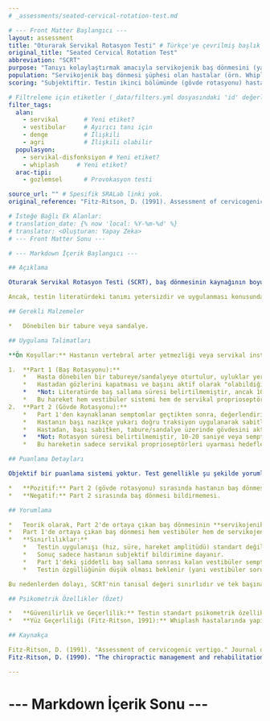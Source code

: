 ```yaml
---
# _assessments/seated-cervical-rotation-test.md

# --- Front Matter Başlangıcı ---
layout: assessment
title: "Oturarak Servikal Rotasyon Testi" # Türkçe'ye çevrilmiş başlık
original_title: "Seated Cervical Rotation Test"
abbreviation: "SCRT"
purpose: "Tanıyı kolaylaştırmak amacıyla servikojenik baş dönmesini (yani servikal kaynaklı baş dönmesi) izole etmeyi ve provoke etmeyi amaçlar."
population: "Servikojenik baş dönmesi şüphesi olan hastalar (örn. Whiplash ilişkili bozukluklar)."
scoring: "Subjektiftir. Testin ikinci bölümünde (gövde rotasyonu) hastanın baş dönmesi bildirmesi pozitif kabul edilir, ancak objektif bir kriteri yoktur."

# Filtreleme için etiketler (_data/filters.yml dosyasındaki 'id' değerleri kullanılacak)
filter_tags:
  alan:
    - servikal       # Yeni etiket?
    - vestibular     # Ayırıcı tanı için
    - denge          # İlişkili
    - agri           # İlişkili olabilir
  populasyon:
    - servikal-disfonksiyon # Yeni etiket?
    - whiplash     # Yeni etiket?
  arac-tipi:
    - gozlemsel      # Provokasyon testi

source_url: "" # Spesifik SRALab linki yok.
original_reference: "Fitz-Ritson, D. (1991). Assessment of cervicogenic vertigo. Journal of Manipulative and Physiological Therapeutics, 14(3), 193-198." # Muhtemel referans (metindeki 1990 referansı farklı bir makale olabilir)

# İsteğe Bağlı Ek Alanlar:
# translation_date: {% now 'local: %Y-%m-%d' %}
# translator: <Oluşturan: Yapay Zeka>
# --- Front Matter Sonu ---

# --- Markdown İçerik Başlangıcı ---

## Açıklama

Oturarak Servikal Rotasyon Testi (SCRT), baş dönmesinin kaynağının boyun (servikal) yapılarından mı yoksa vestibüler sistemden mi kaynaklandığını ayırt etmeye yardımcı olmak amacıyla önerilmiş bir testtir. Test iki bölümden oluşur: İlk bölümde baş ve boyun birlikte hareket ederken, ikinci bölümde baş sabit tutulup gövde döndürülerek sadece boyun proprioseptörlerinin uyarılması hedeflenir.

Ancak, testin literatürdeki tanımı yetersizdir ve uygulanması konusunda net yönergeler bulunmamaktadır. Ayrıca, testin sonucu hastanın subjektif baş dönmesi bildirimine dayandığı için objektif bir kriterden yoksundur ve yorumlanması zordur.

## Gerekli Malzemeler

*   Dönebilen bir tabure veya sandalye.

## Uygulama Talimatları

**Ön Koşullar:** Hastanın vertebral arter yetmezliği veya servikal instabilite gibi vasküler ve ortopedik kontraendikasyonları olmadığına emin olunmalıdır.

1.  **Part 1 (Baş Rotasyonu):**
    *   Hasta dönebilen bir tabureye/sandalyeye oturtulur, uyluklar yere paraleldir.
    *   Hastadan gözlerini kapatması ve başını aktif olarak "olabildiğince uzağa ve hızlı bir şekilde" sağa-sola sallaması/döndürmesi (sinüzoidal hareket) istenir.
    *   *Not: Literatürde baş sallama süresi belirtilmemiştir, ancak 10-20 saniye düşünülebilir.*
    *   Bu hareket hem vestibüler sistemi hem de servikal proprioseptörleri uyarır. Hastanın semptomları (baş dönmesi vb.) not edilir.
2.  **Part 2 (Gövde Rotasyonu):**
    *   Part 1'den kaynaklanan semptomlar geçtikten sonra, değerlendirici hastanın arkasında durur.
    *   Hastanın başı nazikçe yukarı doğru traksiyon uygulanarak sabitlenir (başın uzayda sabit kalması hedeflenir).
    *   Hastadan, başı sabitken, tabure/sandalye üzerinde gövdesini aktif olarak sağa-sola döndürmesi (sinüzoidal hareket) istenir.
    *   *Not: Rotasyon süresi belirtilmemiştir, 10-20 saniye veya semptom çıkana kadar düşünülebilir.*
    *   Bu hareketin sadece servikal proprioseptörleri uyarması hedeflenir. Hastanın semptomları (baş dönmesi vb.) not edilir.

## Puanlama Detayları

Objektif bir puanlama sistemi yoktur. Test genellikle şu şekilde yorumlanır:

*   **Pozitif:** Part 2 (gövde rotasyonu) sırasında hastanın baş dönmesi bildirmesi.
*   **Negatif:** Part 2 sırasında baş dönmesi bildirmemesi.

## Yorumlama

*   Teorik olarak, Part 2'de ortaya çıkan baş dönmesinin **servikojenik** kökenli olduğu düşünülür, çünkü bu hareket vestibüler sistemi minimal düzeyde uyarmalıdır.
*   Part 1'de ortaya çıkan baş dönmesi hem vestibüler hem de servikojenik kaynaklı olabilir.
*   **Sınırlılıklar:**
    *   Testin uygulanışı (hız, süre, hareket amplitüdü) standart değildir.
    *   Sonuç sadece hastanın subjektif bildirimine dayanır.
    *   Part 1'deki şiddetli baş sallama sonrası kalan vestibüler semptomlar Part 2'nin yorumlanmasını zorlaştırabilir.
    *   Testin özgüllüğünün düşük olması beklenir (yani vestibüler sorunu olanlar da Part 2'de semptom bildirebilir).

Bu nedenlerden dolayı, SCRT'nin tanısal değeri sınırlıdır ve tek başına servikojenik baş dönmesi tanısı koymak için yeterli değildir. Diğer klinik bulgularla birlikte değerlendirilmelidir.

## Psikometrik Özellikler (Özet)

*   **Güvenilirlik ve Geçerlilik:** Testin standart psikometrik özellikleri (güvenilirlik, geçerlilik, duyarlılık, özgüllük) literatürde değerlendirilmemiştir. Objektif bir altın standart olmaması ve test prosedüründeki belirsizlikler nedeniyle bu değerlendirmeleri yapmak zordur.
*   **Yüz Geçerliliği (Fitz-Ritson, 1991):** Whiplash hastalarında yapılan tanımlayıcı bir çalışmada, hastaların %47.6'sında testin pozitif olduğu (muhtemelen Part 2'de semptom bildirme), ve pozitif olanların çoğunda (%65.2) üst servikal eklem fiksasyonu bulunduğu rapor edilmiştir. Ancak bu çalışma metodolojik olarak sınırlıdır.

## Kaynakça

Fitz-Ritson, D. (1991). "Assessment of cervicogenic vertigo." Journal of Manipulative and Physiological Therapeutics, 14(3), 193-198. (Muhtemel ana referans)
Fitz-Ritson, D. (1990). "The chiropractic management and rehabilitation of cervical trauma." J Manipulative Physiol Ther 13(1): 17-25. (Metinde atıfta bulunulan)

---
```

# --- Markdown İçerik Sonu ---